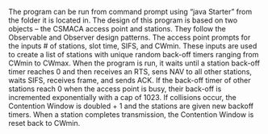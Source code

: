 The program can be run from command prompt using “java Starter” from the folder it is located in.
The design of this program is based on two objects – the CSMACA access point and stations. They follow the Observable and Observer design patterns. The access point prompts for the inputs # of stations, slot time, SIFS, and CWmin. These inputs are used to create a list of stations with unique random back-off timers ranging from CWmin to CWmax.
When the program is run, it waits until a station back-off timer reaches 0 and then receives an RTS, sens NAV to all other stations, waits SIFS, receives frame, and sends ACK. If the back-off timer of other stations reach 0 when the access point is busy, their back-off is incremented exponentially with a cap of 1023. If collisions occur, the Contention Window is doubled + 1 and the stations are given new backoff timers. When a station completes transmission, the Contention Window is reset back to CWmin.